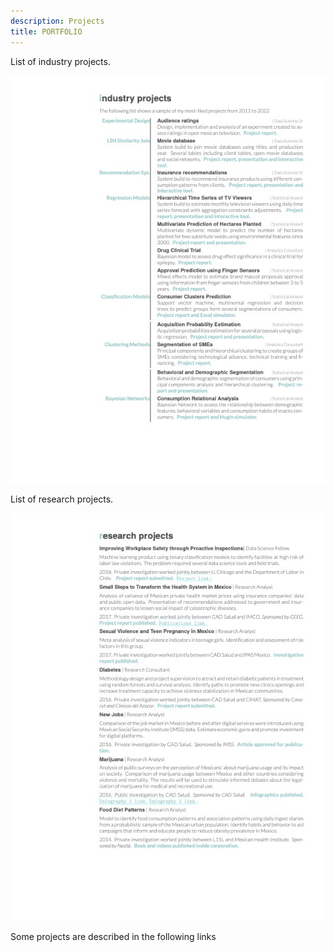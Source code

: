 ```yaml
---
description: Projects
title: PORTFOLIO
---
```


List of industry projects.

![Industry](./img/industry_projects.jpeg)



List of research projects.

![Research](./img/research_projects.jpeg)



Some projects are described in the following links

